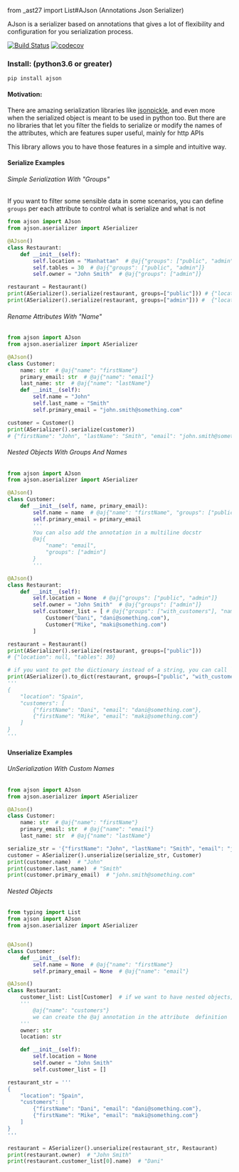 from _ast27 import List#AJson (Annotations Json Serializer)

AJson is a serializer based on annotations that gives a lot of flexibility and configuration for you serialization process.

[![Build Status](https://travis-ci.org/JorgeGarciaIrazabal/ajson.svg?branch=master)](https://travis-ci.org/JorgeGarciaIrazabal/ajson)
[![codecov](https://codecov.io/gh/JorgeGarciaIrazabal/ajson/branch/master/graph/badge.svg)](https://codecov.io/gh/JorgeGarciaIrazabal/ajson)


### Install: (python3.6 or greater)

`pip install ajson`

#### Motivation:

There are amazing serialization libraries like [jsonpickle](https://jsonpickle.github.io/), and even more when the serialized object is meant to be used in python too. 
But there are no libraries that let you filter the fields to serialize or modify the names of the attributes, which are features super useful, mainly for http APIs

This library allows you to have those features in a simple and intuitive way.

#### Serialize Examples

###### Simple Serialization With "Groups"
If you want to filter some sensible data in some scenarios, you can define `groups` per each attribute to control what is serialize and what is not

```python
from ajson import AJson
from ajson.aserializer import ASerializer

@AJson()
class Restaurant:
    def __init__(self):
        self.location = "Manhattan"  # @aj{"groups": ["public", "admin"]}
        self.tables = 30  # @aj{"groups": ["public", "admin"]}
        self.owner = "John Smith"  # @aj{"groups": ["admin"]}

restaurant = Restaurant()
print(ASerializer().serialize(restaurant, groups=["public"])) # {"location": "Manhattan", "tables": 30}
print(ASerializer().serialize(restaurant, groups=["admin"])) #  {"location": "Manhattan", "tables": 30, "owner": "John Smith"}
```

###### Rename Attributes With "Name"

```python
from ajson import AJson
from ajson.aserializer import ASerializer

@AJson()
class Customer:
    name: str  # @aj{"name": "firstName"}
    primary_email: str  # @aj{"name": "email"}
    last_name: str  # @aj{"name": "lastName"}
    def __init__(self):
        self.name = "John"
        self.last_name = "Smith"
        self.primary_email = "john.smith@something.com"

customer = Customer()
print(ASerializer().serialize(customer))
# {"firstName": "John", "lastName": "Smith", "email": "john.smith@something.com"}
```

###### Nested Objects With Groups And Names

```python
from ajson import AJson
from ajson.aserializer import ASerializer

@AJson()
class Customer:
    def __init__(self, name, primary_email):
        self.name = name  # @aj{"name": "firstName", "groups": ["public"]}
        self.primary_email = primary_email
        '''
        You can also add the annotation in a multiline docstr
        @aj{
            "name": "email",
            "groups": ["admin"]
        }
        '''

@AJson()
class Restaurant:
    def __init__(self):
        self.location = None  # @aj{"groups": ["public", "admin"]}
        self.owner = "John Smith"  # @aj{"groups": ["admin"]}
        self.customer_list = [ # @aj{"groups": ["with_customers"], "name": "customers"}
            Customer("Dani", "dani@something.com"),
            Customer("Mike", "maki@something.com")
        ]

restaurant = Restaurant()
print(ASerializer().serialize(restaurant, groups=["public"])) 
# {"location": null, "tables": 30}

# if you want to get the dictionary instead of a string, you can call `to_dict` instead of `serialize`
print(ASerializer().to_dict(restaurant, groups=["public", "with_customers"]))
'''
{
    "location": "Spain",
    "customers": [
        {"firstName": "Dani", "email": "dani@something.com"},
        {"firstName": "Mike", "email": "maki@something.com"}
    ]
}
'''
```

#### Unserialize Examples

###### UnSerialization With Custom Names
```python
from ajson import AJson
from ajson.aserializer import ASerializer

@AJson()
class Customer:
    name: str  # @aj{"name": "firstName"}
    primary_email: str  # @aj{"name": "email"}
    last_name: str  # @aj{"name": "lastName"}

serialize_str = '{"firstName": "John", "lastName": "Smith", "email": "john.smith@something.com"}'
customer = ASerializer().unserialize(serialize_str, Customer)
print(customer.name)  # "John"
print(customer.last_name)  # "Smith"
print(customer.primary_email)  # "john.smith@something.com"
```

###### Nested Objects

```python
from typing import List
from ajson import AJson
from ajson.aserializer import ASerializer


@AJson()
class Customer:
    def __init__(self):
        self.name = None  # @aj{"name": "firstName"}
        self.primary_email = None  # @aj{"name": "email"}

@AJson()
class Restaurant:
    customer_list: List[Customer]  # if we want to have nested objects, we need to define the types with the annotations
    '''
        @aj{"name": "customers"}
        we can create the @aj annotation in the attribute  definition
    '''
    owner: str
    location: str

    def __init__(self):
        self.location = None
        self.owner = "John Smith"
        self.customer_list = []

restaurant_str = '''
{
    "location": "Spain",
    "customers": [
        {"firstName": "Dani", "email": "dani@something.com"},
        {"firstName": "Mike", "email": "maki@something.com"}
    ]
}
'''

restaurant = ASerializer().unserialize(restaurant_str, Restaurant)
print(restaurant.owner)  # "John Smith"
print(restaurant.customer_list[0].name)  # "Dani"
```

